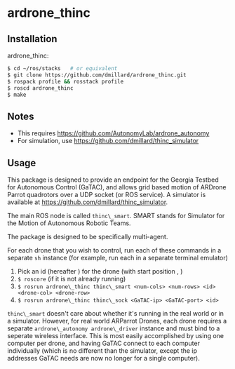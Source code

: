 ardrone\_thinc
=============

Installation
------------

ardrone\_thinc:

```bash
$ cd ~/ros/stacks   # or equivalent
$ git clone https://github.com/dmillard/ardrone_thinc.git
$ rospack profile && rosstack profile
$ roscd ardrone_thinc
$ make
```

Notes
-----

* This requires https://github.com/AutonomyLab/ardrone_autonomy
* For simulation, use https://github.com/dmillard/thinc_simulator

Usage
-----

This package is designed to provide an endpoint for the Georgia Testbed for
Autonomous Control (GaTAC), and allows grid based motion of ARDrone Parrot
quadrotors over a UDP socket (or ROS service).  A simulator is available at
https://github.com/dmillard/thinc_simulator.

The main ROS node is called `thinc\_smart`.  SMART stands for Simulator for the
Motion of Autonomous Robotic Teams.

The package is designed to be specifically multi-agent.

For each drone that you wish to control, run each of these commands in a
separate `sh` instance (for example, run each in a separate terminal emulator)

1. Pick an id (hereafter <id>) for the drone (with start position <drone-col>,
<drone-row>)
2. `$ roscore` (if it is not already running)
3. `$ rosrun ardrone\_thinc thinc\_smart <num-cols> <num-rows> <id> <drone-col>
<drone-row>`
4. `$ rosrun ardrone\_thinc thinc\_sock <GaTAC-ip> <GaTAC-port> <id>`

`thinc\_smart` doesn't care about whether it's running in the real world or in
a simulator.  However, for real world ARParrot Drones, each drone requires a
separate `ardrone\_autonomy ardrone\_driver` instance and must bind to a
seperate wireless interface.  This is most easily accomplished by using one
computer per drone, and having GaTAC connect to each computer individually
(which is no different than the simulator, except the ip addresses GaTAC needs
are now no longer for a single computer).
